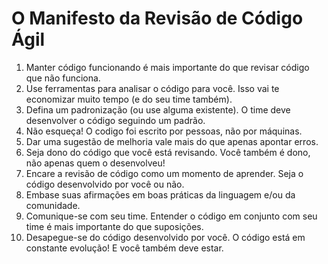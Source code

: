 # O Manifesto da Revisão de Código Ágil

1. Manter código funcionando é mais importante do que revisar código que não funciona.
1. Use ferramentas para analisar o código para você. Isso vai te economizar muito tempo (e do seu time também).
1. Defina um padronização (ou use alguma existente). O time deve desenvolver o código seguindo um padrão.
1. Não esqueça! O codigo foi escrito por pessoas, não por máquinas.
1. Dar uma sugestão de melhoria vale mais do que apenas apontar erros.
1. Seja dono do código que você está revisando. Você também é dono, não apenas quem o desenvolveu!
1. Encare a revisão de código como um momento de aprender. Seja o código desenvolvido por você ou não.
1. Embase suas afirmações em boas práticas da linguagem e/ou da comunidade.
1. Comunique-se com seu time. Entender o código em conjunto com seu time é mais importante do que suposições.
1. Desapegue-se do código desenvolvido por você. O código está em constante evolução! E você também deve estar.

